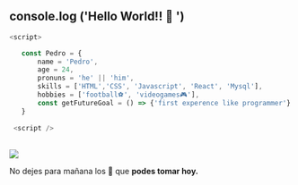  ##  console.log ('Hello World!! 👋 ')
 
 ```js
 <script>
 
    const Pedro = {
        name = 'Pedro',
        age = 24,
        pronuns = 'he' || 'him',
        skills = ['HTML','CSS', 'Javascript', 'React', 'Mysql'],
        hobbies = ['football⚽', 'videogames🎮'], 
        const getFutureGoal = () => {'first experence like programmer'}
    }
    
  <script />
 
 ```
 
 <br>
 <img src="https://www.codewars.com/users/pedrojrb/badges/small" />
 <br>


 No dejes para mañana los 🧉 que __podes tomar hoy.__
